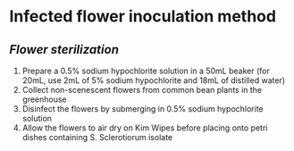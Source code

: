 # Infected flower inoculation method
## _Flower sterilization_ 
1. Prepare a 0.5% sodium hypochlorite solution in a 50mL beaker (for 20mL, use 2mL of 5% sodium hypochlorite and 18mL of distilled water)
1. Collect non-scenescent flowers from common bean plants in the greenhouse 
1. Disinfect the flowers by submerging in 0.5% sodium hypochlorite solution
1. Allow the flowers to air dry on Kim Wipes before placing onto petri dishes containing S. Sclerotiorum isolate
